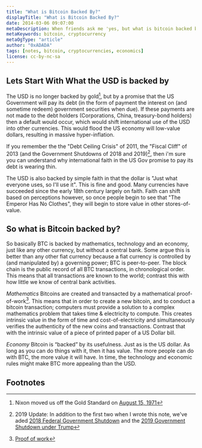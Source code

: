 ```yaml
---
title: "What is Bitcoin Backed By?"
displayTitle: "What is Bitcoin Backed By?"
date: 2014-03-06 09:07:00
metaDescription: When friends ask me 'yes, but what is bitcoin backed by?' this is what I tell them.
metaKeywords: bitcoin, cryptocurrency
metaOgType: "article"
author: "0xADADA"
tags: [notes, bitcoin, cryptocurrencies, economics]
license: cc-by-nc-sa
---
```



## Lets Start With What the USD is backed by

The USD is no longer backed by gold[^1], but by a promise that the US Government will pay its debt (in the form of  payment the interest on (and sometime redeem) government securities when due). If these payments are not made to the debt holders (Corporations, China, treasury-bond holders) then a default would occur, which would shift international use of the USD into other currencies. This would flood the US economy will low-value dollars, resulting in massive hyper-inflation.

If you remember the the "Debt Ceiling Crisis" of 2011, the "Fiscal Cliff" of 2013 (and the Government Shutdowns of 2018 and 2019)[^3], then i'm sure you can understand why international faith in the US Gov promise to pay its debt is wearing thin.

The USD is also backed by simple faith in that the dollar is "Just what everyone uses, so I'll use it". This is fine and good. Many currencies have succeeded since the early 18th century largely on faith. Faith can shift based on perceptions however, so once people begin to see that "The Emperor Has No Clothes", they will begin to store value in other stores-of-value.

## So what is Bitcoin backed by?

So basically BTC is backed by mathematics, technology and an economy, just like any other currency, but without a central bank. Some argue this is better than any other fiat currency because a fiat currency is controlled by (and manipulated by) a governing power; BTC is peer-to-peer. The block chain is the public record of all BTC transactions, in chronological order. This means that all transactions are known to the world; contrast this with how little we know of central bank activities.

*Mathematics* Bitcoins are created and transacted by a mathematical proof-of-work[^2]. This means that in order to create a new bitcoin, and to conduct a bitcoin transaction; computers must provide a solution to a complex mathematics problem that takes time & electricity to compute. This creates intrinsic value in the form of time and cost-of-electricity and simultaneously verifies the authenticity of the new coins and transactions. Contrast that with the intrinsic value of a piece of printed paper of a US Dollar bill.

*Economy* Bitcoin is “backed” by its usefulness. Just as is the US dollar. As long as you can do things with it, then it has value. The more people can do with BTC, the more value it will have. In time, the technology and economic rules might make BTC more appealing than the USD.

## Footnotes

[^1]: Nixon moved us off the Gold Standard on [August 15, 1971](https://en.wikipedia.org/wiki/Nixon_Shock)

[^2]: [Proof of work](https://en.wikipedia.org/wiki/Proof-of-work_system)

[^3]: 
    2019 Update:
    In addition to the first two when I wrote this note, we've aded 
    [2018 Federal Government Shutdown](https://en.wikipedia.org/wiki/January_2018_United_States_federal_government_shutdown)
    and the
    [2019 Government Shutdown under Trump](https://en.wikipedia.org/wiki/2018%E2%80%932019_United_States_federal_government_shutdown)
